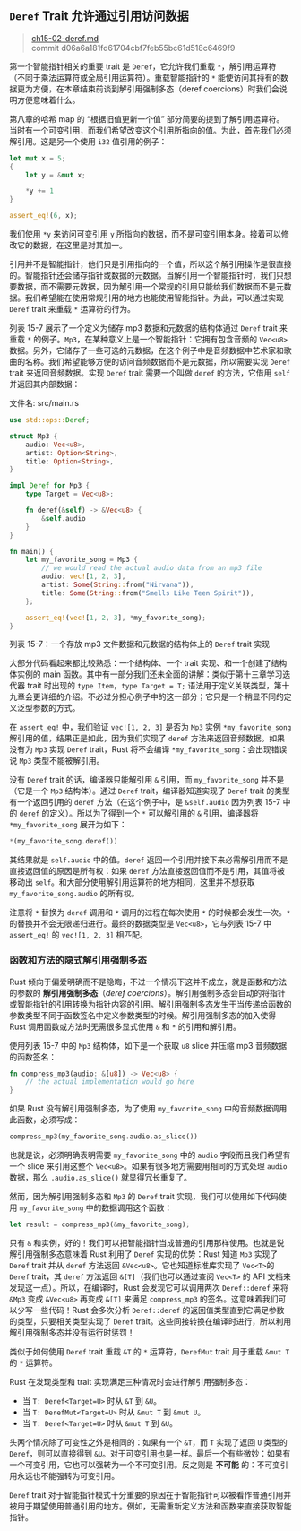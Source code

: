 ## `Deref` Trait 允许通过引用访问数据

> [ch15-02-deref.md](https://github.com/rust-lang/book/blob/master/second-edition/src/ch15-02-deref.md)
> <br>
> commit d06a6a181fd61704cbf7feb55bc61d518c6469f9

第一个智能指针相关的重要 trait 是 `Deref`，它允许我们重载 `*`，解引用运算符（不同于乘法运算符或全局引用运算符）。重载智能指针的 `*` 能使访问其持有的数据更为方便，在本章结束前谈到解引用强制多态（deref coercions）时我们会说明方便意味着什么。

第八章的哈希 map 的 “根据旧值更新一个值” 部分简要的提到了解引用运算符。当时有一个可变引用，而我们希望改变这个引用所指向的值。为此，首先我们必须解引用。这是另一个使用 `i32` 值引用的例子：

```rust
let mut x = 5;
{
    let y = &mut x;

    *y += 1
}

assert_eq!(6, x);
```

我们使用 `*y` 来访问可变引用 `y` 所指向的数据，而不是可变引用本身。接着可以修改它的数据，在这里是对其加一。

引用并不是智能指针，他们只是引用指向的一个值，所以这个解引用操作是很直接的。智能指针还会储存指针或数据的元数据。当解引用一个智能指针时，我们只想要数据，而不需要元数据，因为解引用一个常规的引用只能给我们数据而不是元数据。我们希望能在使用常规引用的地方也能使用智能指针。为此，可以通过实现 `Deref` trait 来重载 `*` 运算符的行为。

列表 15-7 展示了一个定义为储存 mp3 数据和元数据的结构体通过 `Deref` trait 来重载 `*` 的例子。`Mp3`，在某种意义上是一个智能指针：它拥有包含音频的 `Vec<u8>` 数据。另外，它储存了一些可选的元数据，在这个例子中是音频数据中艺术家和歌曲的名称。我们希望能够方便的访问音频数据而不是元数据，所以需要实现 `Deref` trait 来返回音频数据。实现 `Deref` trait 需要一个叫做 `deref` 的方法，它借用 `self` 并返回其内部数据：

<span class="filename">文件名: src/main.rs</span>

```rust
use std::ops::Deref;

struct Mp3 {
    audio: Vec<u8>,
    artist: Option<String>,
    title: Option<String>,
}

impl Deref for Mp3 {
    type Target = Vec<u8>;

    fn deref(&self) -> &Vec<u8> {
        &self.audio
    }
}

fn main() {
    let my_favorite_song = Mp3 {
        // we would read the actual audio data from an mp3 file
        audio: vec![1, 2, 3],
        artist: Some(String::from("Nirvana")),
        title: Some(String::from("Smells Like Teen Spirit")),
    };

    assert_eq!(vec![1, 2, 3], *my_favorite_song);
}
```

<span class="caption">列表 15-7：一个存放 mp3 文件数据和元数据的结构体上的 `Deref` trait 实现</span>

大部分代码看起来都比较熟悉：一个结构体、一个 trait 实现、和一个创建了结构体实例的 main 函数。其中有一部分我们还未全面的讲解：类似于第十三章学习迭代器 trait 时出现的 `type Item`，`type Target = T;` 语法用于定义关联类型，第十九章会更详细的介绍。不必过分担心例子中的这一部分；它只是一个稍显不同的定义泛型参数的方式。

在 `assert_eq!` 中，我们验证 `vec![1, 2, 3]` 是否为 `Mp3` 实例 `*my_favorite_song` 解引用的值，结果正是如此，因为我们实现了 `deref` 方法来返回音频数据。如果没有为 `Mp3` 实现 `Deref` trait，Rust 将不会编译 `*my_favorite_song`：会出现错误说 `Mp3` 类型不能被解引用。

没有 `Deref` trait 的话，编译器只能解引用 `&` 引用，而 `my_favorite_song` 并不是（它是一个 `Mp3` 结构体）。通过 `Deref` trait，编译器知道实现了 `Deref` trait 的类型有一个返回引用的 `deref` 方法（在这个例子中，是 `&self.audio` 因为列表 15-7 中的 `deref` 的定义）。所以为了得到一个 `*` 可以解引用的 `&` 引用，编译器将 `*my_favorite_song` 展开为如下：

```rust
*(my_favorite_song.deref())
```

其结果就是 `self.audio` 中的值。`deref` 返回一个引用并接下来必需解引用而不是直接返回值的原因是所有权：如果 `deref` 方法直接返回值而不是引用，其值将被移动出 `self`。和大部分使用解引用运算符的地方相同，这里并不想获取 `my_favorite_song.audio` 的所有权。

注意将 `*` 替换为 `deref` 调用和 `*` 调用的过程在每次使用 `*` 的时候都会发生一次。`*` 的替换并不会无限递归进行。最终的数据类型是 `Vec<u8>`，它与列表 15-7 中 `assert_eq!` 的 `vec![1, 2, 3]` 相匹配。

### 函数和方法的隐式解引用强制多态

Rust 倾向于偏爱明确而不是隐晦，不过一个情况下这并不成立，就是函数和方法的参数的 **解引用强制多态**（*deref coercions*）。解引用强制多态会自动的将指针或智能指针的引用转换为指针内容的引用。解引用强制多态发生于当传递给函数的参数类型不同于函数签名中定义参数类型的时候。解引用强制多态的加入使得 Rust 调用函数或方法时无需很多显式使用 `&` 和 `*` 的引用和解引用。

使用列表 15-7 中的 `Mp3` 结构体，如下是一个获取 `u8` slice 并压缩 mp3 音频数据的函数签名：

```rust
fn compress_mp3(audio: &[u8]) -> Vec<u8> {
    // the actual implementation would go here
}
```

如果 Rust 没有解引用强制多态，为了使用 `my_favorite_song` 中的音频数据调用此函数，必须写成：

```rust
compress_mp3(my_favorite_song.audio.as_slice())
```

也就是说，必须明确表明需要 `my_favorite_song` 中的 `audio` 字段而且我们希望有一个 slice 来引用这整个 `Vec<u8>`。如果有很多地方需要用相同的方式处理 `audio` 数据，那么 `.audio.as_slice()` 就显得冗长重复了。

然而，因为解引用强制多态和 `Mp3` 的 `Deref` trait 实现，我们可以使用如下代码使用 `my_favorite_song` 中的数据调用这个函数：

```rust
let result = compress_mp3(&my_favorite_song);
```

只有 `&` 和实例，好的！我们可以把智能指针当成普通的引用那样使用。也就是说解引用强制多态意味着 Rust 利用了 `Deref` 实现的优势：Rust 知道 `Mp3` 实现了 `Deref` trait 并从 `deref` 方法返回 `&Vec<u8>`。它也知道标准库实现了 `Vec<T>`的 `Deref` trait，其 `deref` 方法返回 `&[T]`（我们也可以通过查阅 `Vec<T>` 的 API 文档来发现这一点）。所以，在编译时，Rust 会发现它可以调用两次 `Deref::deref` 来将 `&Mp3` 变成 `&Vec<u8>` 再变成 `&[T]` 来满足 `compress_mp3` 的签名。这意味着我们可以少写一些代码！Rust 会多次分析 `Deref::deref` 的返回值类型直到它满足参数的类型，只要相关类型实现了 `Deref` trait。这些间接转换在编译时进行，所以利用解引用强制多态并没有运行时惩罚！

类似于如何使用 `Deref` trait 重载 `&T` 的 `*` 运算符，`DerefMut` trait 用于重载 `&mut T` 的 `*` 运算符。

Rust 在发现类型和 trait 实现满足三种情况时会进行解引用强制多态：

* 当 `T: Deref<Target=U>` 时从 `&T` 到 `&U`。
* 当 `T: DerefMut<Target=U>` 时从 `&mut T` 到 `&mut U`。
* 当 `T: Deref<Target=U>` 时从 `&mut T` 到 `&U`。

头两个情况除了可变性之外是相同的：如果有一个 `&T`，而 `T` 实现了返回 `U` 类型的 `Deref`，则可以直接得到 `&U`。对于可变引用也是一样。最后一个有些微妙：如果有一个可变引用，它也可以强转为一个不可变引用。反之则是 **不可能** 的：不可变引用永远也不能强转为可变引用。

`Deref` trait 对于智能指针模式十分重要的原因在于智能指针可以被看作普通引用并被用于期望使用普通引用的地方。例如，无需重新定义方法和函数来直接获取智能指针。